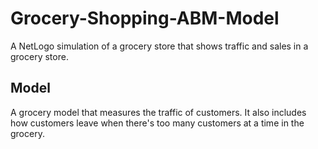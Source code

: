 # Grocery-Shopping-ABM-Model
 A NetLogo simulation of a grocery store that shows traffic and sales in a grocery store.

## Model
A grocery model that measures the traffic of customers. It also includes how customers leave when there's too many customers at a time in the grocery.



<a href="https://github.com/erik-lance/Grocery-Shopping-ABM-Model/blob/master/img/Grocery%20Simulation.gif" width=50% height=50%></a>
